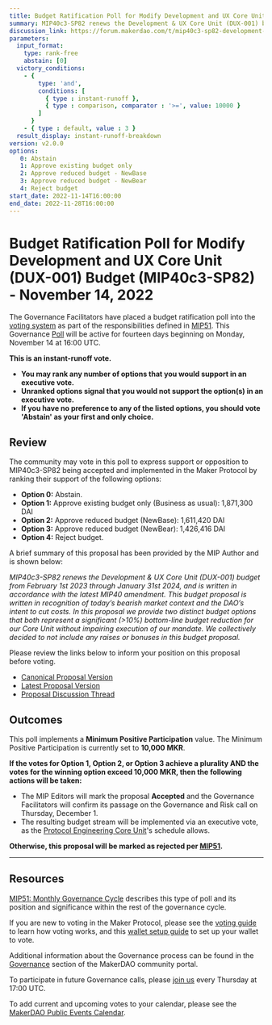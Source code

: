 ```yaml
---
title: Budget Ratification Poll for Modify Development and UX Core Unit (DUX-001) Budget (MIP40c3-SP82) - November 14, 2022
summary: MIP40c3-SP82 renews the Development & UX Core Unit (DUX-001) budget from February 1st 2023 through January 31st 2024.
discussion_link: https://forum.makerdao.com/t/mip40c3-sp82-development-ux-core-unit-budget-dux-001/17611
parameters:
  input_format:
    type: rank-free
    abstain: [0]
  victory_conditions:
    - { 
        type: 'and', 
        conditions: [
          { type : instant-runoff },
          { type : comparison, comparator : '>=', value: 10000 }
        ]
      }
    - { type : default, value : 3 }
  result_display: instant-runoff-breakdown
version: v2.0.0
options:
   0: Abstain
   1: Approve existing budget only 
   2: Approve reduced budget - NewBase 
   3: Approve reduced budget - NewBear 
   4: Reject budget
start_date: 2022-11-14T16:00:00
end_date: 2022-11-28T16:00:00
---
```

# Budget Ratification Poll for Modify Development and UX Core Unit (DUX-001) Budget (MIP40c3-SP82) - November 14, 2022

The Governance Facilitators have placed a budget ratification poll into the [voting system](https://vote.makerdao.com/polling) as part of the responsibilities defined in [MIP51](https://mips.makerdao.com/mips/details/MIP51). This Governance [Poll](https://community-development.makerdao.com/en/learn/governance/on-chain-gov) will be active for fourteen days beginning on Monday, November 14 at 16:00 UTC.

**This is an instant-runoff vote.**
- **You may rank any number of options that you would support in an executive vote.**
- **Unranked options signal that you would not support the option(s) in an executive vote.**
- **If you have no preference to any of the listed options, you should vote 'Abstain' as your first and only choice.**

## Review

The community may vote in this poll to express support or opposition to MIP40c3-SP82 being accepted and implemented in the Maker Protocol by ranking their support of the following options:
* **Option 0:** Abstain.
* **Option 1:** Approve existing budget only (Business as usual): 1,871,300 DAI
* **Option 2:** Approve reduced budget (NewBase): 1,611,420 DAI
* **Option 3:** Approve reduced budget (NewBear): 1,426,416 DAI
* **Option 4:** Reject budget.

A brief summary of this proposal has been provided by the MIP Author and is shown below:

*MIP40c3-SP82 renews the Development & UX Core Unit (DUX-001) budget from February 1st 2023 through January 31st 2024, and is written in accordance with the latest MIP40 amendment. This budget proposal is written in recognition of today’s bearish market context and the DAO’s intent to cut costs. In this proposal we provide two distinct budget options that both represent a significant (>10%) bottom-line budget reduction for our Core Unit without impairing execution of our mandate. We collectively decided to not include any raises or bonuses in this budget proposal.*

Please review the links below to inform your position on this proposal before voting.
* [Canonical Proposal Version](https://github.com/makerdao/mips/blob/247f11f556ad5b2be78525c7fa6c9966da76ecec/MIP40/MIP40c3-Subproposals/MIP40c3-SP82.md)
* [Latest Proposal Version](https://mips.makerdao.com/mips/details/MIP40c3SP82)
* [Proposal Discussion Thread](https://forum.makerdao.com/t/mip40c3-sp82-modify-development-ux-core-unit-budget-dux-001/17611)

## Outcomes

This poll implements a **Minimum Positive Participation** value. The Minimum Positive Participation is currently set to **10,000 MKR**.

**If the votes for Option 1, Option 2, or Option 3 achieve a plurality AND the votes for the winning option exceed 10,000 MKR, then the following actions will be taken:**
* The MIP Editors will mark the proposal **Accepted** and the Governance Facilitators will confirm its passage on the Governance and Risk call on Thursday, December 1.
* The resulting budget stream will be implemented via an executive vote, as the [Protocol Engineering Core Unit](https://mips.makerdao.com/mips/details/MIP39c2SP7)'s schedule allows.

**Otherwise, this proposal will be marked as rejected per [MIP51](https://mips.makerdao.com/mips/details/MIP51#mip51c2-ratification-poll).**

---

## Resources

[MIP51: Monthly Governance Cycle](https://mips.makerdao.com/mips/details/MIP51) describes this type of poll and its position and significance within the rest of the governance cycle.

If you are new to voting in the Maker Protocol, please see the [voting guide](https://community-development.makerdao.com/en/learn/governance/how-voting-works/) to learn how voting works, and this [wallet setup guide](https://community-development.makerdao.com/en/learn/governance/voting-setup/) to set up your wallet to vote.

Additional information about the Governance process can be found in the [Governance](https://community-development.makerdao.com/en/learn/governance) section of the MakerDAO community portal.

To participate in future Governance calls, please [join us](https://github.com/makerdao/community/tree/master/governance/governance-and-risk-meetings) every Thursday at 17:00 UTC.

To add current and upcoming votes to your calendar, please see the [MakerDAO Public Events Calendar](https://calendar.google.com/calendar/embed?src=makerdao.com_3efhm2ghipksegl009ktniomdk%40group.calendar.google.com&ctz=UTC&mode=week&showCalendars=0&showPrint=0).
